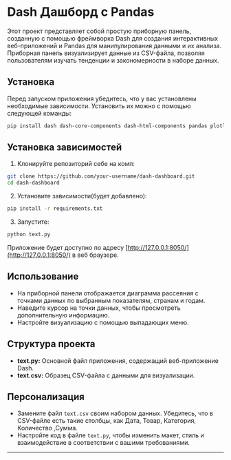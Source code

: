 # Dash Дашборд c Pandas

Этот проект представляет собой простую приборную панель, созданную с помощью фреймворка Dash для создания интерактивных веб-приложений и Pandas для манипулирования данными и их анализа. Приборная панель визуализирует данные из CSV-файла, позволяя пользователям изучать тенденции и закономерности в наборе данных.

## Установка

Перед запуском приложения убедитесь, что у вас установлены необходимые зависимости. Установить их можно с помощью следующей команды:

```bash
pip install dash dash-core-components dash-html-components pandas plotly
```

## Установка зависимостей

1. Клонируйте репозиторий себе на комп:

```bash
git clone https://github.com/your-username/dash-dashboard.git
cd dash-dashboard
```

2.  Установите зависимости(будет добавлено):

```bash
pip install -r requirements.txt
```

3. Запустите:

```bash
python text.py
```

Приложение будет доступно по адресу [http://127.0.0.1:8050/](http://127.0.0.1:8050/) в веб браузере.

## Использование

- На приборной панели отображается диаграмма рассеяния с точками данных по выбранным показателям, странам и годам.
- Наведите курсор на точки данных, чтобы просмотреть дополнительную информацию.
- Настройте визуализацию с помощью выпадающих меню.

## Структура проекта

- **text.py:** Основной файл приложения, содержащий веб-приложение Dash.
- **text.csv:** Образец CSV-файла с данными для визуализации.

## Персонализация

- Замените файл `text.csv` своим набором данных. Убедитесь, что в CSV-файле есть такие столбцы, как Дата, Товар, Категория, Количество ,Сумма.
- Настройте код в файле `text.py`, чтобы изменить макет, стиль и взаимодействие в соответствии с вашими требованиями.
---